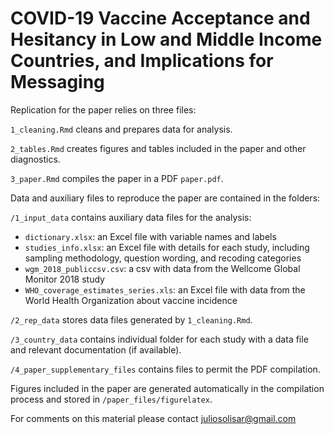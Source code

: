 # COVID-19 Vaccine Acceptance and Hesitancy in Low and Middle Income Countries, and Implications for Messaging

Replication for the paper relies on three files:

`1_cleaning.Rmd` cleans and prepares data for analysis.

`2_tables.Rmd` creates figures and tables included in the paper and other diagnostics.

`3_paper.Rmd` compiles the paper in a PDF `paper.pdf`.

Data and auxiliary files to reproduce the paper are contained in the folders:

`/1_input_data` contains auxiliary data files for the analysis:

- `dictionary.xlsx`: an Excel file with variable names and labels
- `studies_info.xlsx`: an Excel file with details for each study, including sampling methodology, question wording, and recoding categories
- `wgm_2018_publiccsv.csv`: a csv with data from the Wellcome Global Monitor 2018 study
- `WHO_coverage_estimates_series.xls`: an Excel file with data from the World Health Organization about vaccine incidence

`/2_rep_data` stores data files generated by `1_cleaning.Rmd`.

`/3_country_data` contains individual folder for each study with a data file and relevant documentation (if available).

`/4_paper_supplementary_files` contains files to permit the PDF compilation.

Figures included in the paper are generated automatically in the compilation process and stored in `/paper_files/figurelatex`.

For comments on this material please contact juliosolisar@gmail.com

